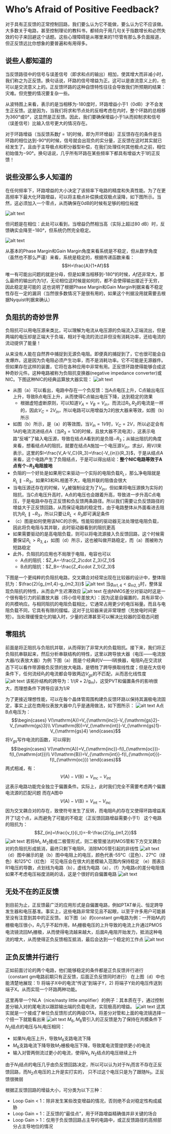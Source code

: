 # Who’s Afraid of Positive Feedback?

对于具有正反馈的正常控制回路，我们要么认为它不能做，要么认为它不应该做。大多数关于电路，甚至控制理论的教科书，都倾向于用几句关于指数增长和必然失效的句子来回避这个话题。这些心理障碍是从哪里来的?尽管有那么多负面报道，但正反馈远比你想象的要普遍和有用得多。

## 说些人都知道的

当反馈路径中的信号与误差信号（即求和点的输出）相加，使其增大而非减小时，我们称之为正反馈。换句话说，环路的信号增益为正。这可以是直流意义上的，也可以是交流意义上的。正反馈环路的这种自馈特性往往会导致我们所预期的结果：灾难。但完整的情况要复杂一些。

从波特图上来看，表示的是当相移为-180度时，环路增益小于1（0dB）才不会发生正反馈。这是因为，当我们将求和节点处的反相考虑在内时，整个环路的总相移为360°或0°，这显然是正反馈。因此，我们要确保增益小于1从而抑制求和信号（误差信号）比输入信号更大的情况存在。

对于环路增益（当反馈系数$f=1$的时候，即为开环增益）正反馈存在的条件是当环路的相位达到-90°的时候，信号就会出现负的实分量，正反馈在这时其实就已经发生了。且由于主导极点和积分器型补偿，在我们处理任何其他极点之前，相位初始值为−90°。换句话说，几乎所有环路在某些频率下都具有增益大于1的正反馈！

## 说些没那么多人知道的

在任何频率下，环路增益的大小决定了该频率下电路的精度和失真性能。为了在更高频率下最大化环路增益，可以将主极点补偿换成双极点滚降，如下图所示。当然，这必须加入一个零点，从而确保在0dB的时候有足够的相位裕度

![alt text](<Pictures/Who’s Afraid of Positive Feedback-image.png>)

但问题是在相位：此处可以看到，当增益仍然相当高（实际上超过80 dB）时，反馈确实会降至−180°，但系统仍然完全稳定。

![alt text](<Pictures/Who’s Afraid of Positive Feedback-image-1.png>)

从基本的Phase Margin和Gain Margin角度来看系统是不稳定，但从数学角度（虽然也不那么严谨）来看，系统是稳定的，根据传递函数来看：
$$H=\frac{A}{1+Af}$$
唯一有可能出问题的就是分母，但是如果当相移到-180°的时候，$Af$还非常大，那么最终的输出约为$1/f$，无论相位这时候是如何的，都不会使得输出接近于无穷，因此稳定是可能的
这也说明了根据Phase Margin和Gain Margin判据来看不稳定性存在一定的漏洞（当然很多数情况下是很有用的，如果这个判据没用就需要去根据Nyquist判据来确认）

## 负阻抗的奇妙世界

负阻抗可以用电压源来类比，可以理解为电流从电压源的负端流入正端流出，但是两端的电压却是正端大于负端，相对于电流的流过非但没有消耗功率，还给电流的流动提供了能量！

从来没有人能在自然界中捕捉到无源负电阻。即便真的捕捉到了，它也很可能会自发爆炸。这是因为负电阻必须产生功率，而不是消耗功率。它不可能是无源器件。但如果存在这样的装置，它将在各种应用中非常有用。正反馈环路使得能够合成这种奇妙元件。这种电路被称为负阻抗变换器(negative impedance converter)或NIC。下图这种NIC的经典运算放大器实现：
![alt text](<Pictures/Who’s Afraid of Positive Feedback-image-2.png>)

+ 从图（a）可以看出，电路中存在一个负反馈：当A点电压上升，C点输出电压上升，导致B点电压上升，从而使得C点输出电压下降，达到稳定的效果
  + 根据虚短虚断原则，可以知道$V_A=V_B=V_{in}$，而流过$R_1,R_2$的电流是一样的，因此$V_C=2V_{in}$，所以电路可以用增益为2的放大器来等效，如图（b）所示
+ 如图（b）所示，是（a）的等效图，当$V_{in}=1V$时，$V_C=2V$，所以必定会有1A的电流流进结点A（当$R_3=1\Omega$的时候，且放大器不流电流），这表示电路“反哺”了输入电压源，导致在结点A看到的是负阻$-R_3$；从输出阻抗的角度来看，想看结点A的阻抗，就要在结点A施加一个电压源$V_{in}$，求出$I$，用$V/I$来表示，这里的$I=\frac{V_A-V_C}{R_3}=\frac{-V_{in}}{R_3}$，于是从结点A来看，这个电路产生了负阻结点，于是可以得出结论：**整个NIC电路等效于A点有个$-R_3$电阻接地**
+ 负阻的一个好处是如果用它来驱动一个实际的电阻负载$R_L$，那么净电阻就是$R_L \parallel -R_3$。如果R3和RL相差不大，电阻并联的阻值会很大
+ 当电压源还存在的时候，$V_A$被强制设定为了$V_{in}$，但如果将电压源换为实际的阻抗，当C点电压升高时，A点的电压也会跟着升高，导致进一步升高C点电压，于是电路中存在正反馈和负反馈两条路径。所以我们需要让负反馈路径的增益大于正反馈回路，从而保证电路的稳定性，由于电路整体从外面看进去阻抗为$R_L \parallel -R_3$，所以只要让$R_L < R_3$即可满足条件
+ （c）图是如何使用该NIC的示例。性能较弱的驱动器无法处理低电阻负载，因此将负电阻与其并联，此时驱动器看到的阻抗更高
+ 如果需要驱动的是高电阻负载，则可以将电流源接入负反馈回路，这个时候需要保证$R_L>R_{3,4}$，如图（d）所示，这也被叫做开路稳定，而（a）图被称为短路稳定
+ 此外，负阻抗的应用也不局限于电阻，电容也可以
  + A点的阻抗：$Z_A=-\frac{Z_2\cdot Z_3}{Z_1}$
  + B点的阻抗：$Z_B=-\frac{Z_4\cdot Z_1}{Z_3}$

下图是一个更纯粹的负阻抗电路，交叉耦合对经常出现在比较器的设计中，整体阻抗为：$\frac{2}{g_{m1,4}-g_{m2,3}}$
![alt text](<Pictures/Who’s Afraid of Positive Feedback-image-3.png>)
当$g_{m1,4}<g_{m2,3}$时，整体呈现负阻抗的特性，从而会产生迟滞效应
![alt text](<Pictures/Who’s Afraid of Positive Feedback-image-4.png>)
在由NMOS差分对驱动时这是一个很有吸引力的前置放大器（将小信号差放大）：因为这是自偏置的，具有非常小的共模响应。与相同阻抗的电阻负载相比，它通常占用更少的电压裕量。而且与电阻负载不同，它具有有限的摆幅，这对于比较器来说非常理想（充放电时间更短）。当处理缓慢变化的输入时，少量的迟滞甚至可以解决比较器的亚稳态问题

## 零阻抗

前面是将正阻抗与负阻抗并联，从而得到了非常大的负载阻抗。接下来，我们将正负阻抗串联起来，然后分析串联结构的特性，这里以跨导放大器（电压——电流放大器/仪表放大器）为例
下图（a）图是个经典的V——I转换器，电阻$R_1$在交流状态下可以看作带源极负反馈的放大电路，是牺牲了跨导换取线性度；但是在大信号条件下，任何流经$R_1$的电流都会导致两边$V_{gs}$的不匹配，从而恶化线性度
![alt text](<Pictures/Who’s Afraid of Positive Feedback-image-5.png>)
该拓扑结构的跨导为：$1/(R+2/\mathrm{g}_{\mathrm{m}})$，这受PVT和偏置条件的影响很大，而理想条件下跨导应该为$1/R$

为了更接近理想性能，可以在每个晶体管周围构建负反馈环路以保持其漏极电流固定，事实上这在商用仪表放大器中几乎是通用做法，如下图所示：
![alt text](<Pictures/Who’s Afraid of Positive Feedback-image-6.png>)
A点B点电压为：
$$\begin{cases}
  V(\mathrm{A})=V_{\mathrm{inc}}-V_{\mathrm{gs}2}-V_{\mathrm{gs}3}\\
  V(\mathrm{B})=V_{\mathrm{int}}-V_{\mathrm{gs}1}-V_{\mathrm{gs}4}
\end{cases}$$
将$V_{gs}$写作电流的函数，可以得到
$$\begin{cases}
  V(\mathrm{A})=V_{\mathrm{inc}}-f(I_{\mathrm{oc}})-f(I_{\mathrm{ot}})\\
  V(\mathrm{B})=V_{\mathrm{int}}-f(I_{\mathrm{ot}})-f(I_{\mathrm{oc}})
\end{cases}$$
两式相减，有：$$V(\mathrm{A})-V(\mathrm{B})=V_{\mathrm{inc}}-V_{\mathrm{int}}$$
这表示电路功能完全独立于偏置条件。实际上，此时我们完全不需要考虑两个偏置电流源的匹配问题
而在A图中$$V(\mathrm{A})-V(\mathrm{B})=V_{\mathrm{int}}-V_{\mathrm{inc}}$$
因为交叉耦合对的存在，致使符号发生了反转，而电阻$R_1$的存在又使得环路增益离开了1这个点，从而避免了可能的不稳定（正反馈回路增益需要小于1）
这个电路的阻抗为：$$Z_{in}=\frac{v_t}{i_t}=-R-\frac{2}{g_{m1,2}}$$
![alt text](<Pictures/Who’s Afraid of Positive Feedback-image-7.png>)
若将$M_1,M_2$接成二极管形式，则二极管接法的MOS管和下方交叉耦合对的负阻抗形成抵消，最终只剩下电阻R，消除MOS管引起的非线性
![alt text](<Pictures/Who’s Afraid of Positive Feedback-image-8.png>)
（d）图中展示的是（b）图中电阻上的电压，颜色代表-55°C（蓝色）、27°C（绿色）和125°C（红色）
可见电压会在很大的差模输入范围内保持稳定
（e）图表示R1电压的导数，点划线为电路（b），虚线为电路（a），（f）为电路c的差分电阻值
如果不考虑电压裕度消耗的话，这是个很好的自偏置电路
![alt text](<Pictures/Who’s Afraid of Positive Feedback-image-10.png>)

## 无处不在的正反馈

到目前为止，正反馈最广泛的应用形式是自偏置电路，例如PTAT单元、恒定跨导发生器和电压基准。事实上，这些电路非常常见且不起眼，以至于许多用户可能甚至没有注意到其中的正反馈。
如下图（a）的constant gm电路为例：一开始$M_1$的栅极电压很小，$R_1$几乎不起作用，$M_1$栅极电压的上升导致的电流上升通过PMOS电流镜流回$M_1$栅极，从而使得电流越来越大，后面$R_1$电阻开始发力，抵消这种电流的增大，从而使得正负反馈相互抵消，最后会达到一个稳定的工作点
![alt text](<Pictures/Who’s Afraid of Positive Feedback-image-11.png>)

## 正负反馈并行进行

正如前面讨论的两个电路，他们能够稳定的条件都是正负反馈并行进行（constant gm电路前期只有正反馈，后面正负反馈同时进行）
在上图（d）中也能清楚地展现：1) 将端子X中的电流“传送”到端子Y，2) 将端子Y处的电压传送到端子X。从而实现一个环路两种功能。

这里再举一个NLA（nice/nasty little amplifier）的例子：其本质在于，通过控制差分输入对的尾电流以跟踪输出端的负载电流，实现极高的增益。
![alt text](<Pictures/Who’s Afraid of Positive Feedback-image-12.png>)
这其实就是一个接成了单位负反馈形式的两级OTA，将差分对管和上面的电流镜选择一个扭一下就能看出来
![alt text](<Pictures/Who’s Afraid of Positive Feedback-image-13.png>)
$M_6,M_8$管引入的正反馈是为了保持在共模条件下$N_2$结点的电压与$N_1$电压相同：
+ 如果$N_1$电压上升，导致$M_6$支路电流下降
+ $M_6$支路电流下降导致$M_7$栅极电压下降，导致尾电流管提供更小的电流
+ 输入对管两侧流过更小的电流，使得$N_1,N_2$结点的电压继续上升

由于$N_1$结点的电压几乎由负反馈回路决定，所以可以认为对于$N_1$而言不存在正反馈回路，而$N_2$点电压的上升是实打实的， 只不过这个电压只是为了跟随$N_1$，正反馈很微弱

根据正反馈回路的增益大小，可分类为以下三种：
+ Loop Gain < 1：除非发生某些改变增益的情况，否则绝不会对稳定性构成威胁
+ Loop Gain = 1：正反馈的“最佳点”，用于环路增益精确值并非关键的场合
+ Loop Gain > 1：仅用于负反馈回路占主导的电路中，或正反馈路径的高频部分占主导地位的情况

